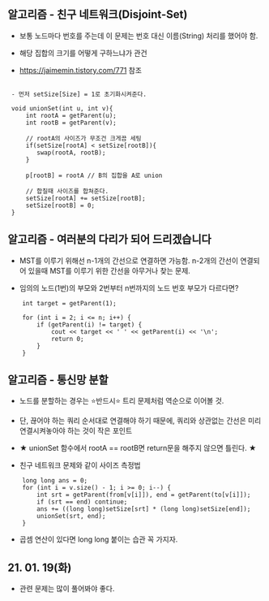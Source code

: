 ## 알고리즘 - 친구 네트워크(Disjoint-Set)

 - 보통 노드마다 번호를 주는데 이 문제는 번호 대신 이름(String) 처리를 했어야 함.

 + 해당 집합의 크기를 어떻게 구하느냐가 관건

 - https://jaimemin.tistory.com/771 참조

```

 - 먼저 setSize[Size] = 1로 초기화시켜준다.

 void unionSet(int u, int v){
     int rootA = getParent(u);
     int rootB = getParent(v);

     // rootA의 사이즈가 무조건 크게끔 세팅 
     if(setSize[rootA] < setSize[rootB]){
        swap(rootA, rootB);
     }

     p[rootB] = rootA // B의 집합을 A로 union
     
     // 합칠때 사이즈를 합쳐준다.
     setSize[rootA] += setSize[rootB];
     setSize[rootB] = 0;
 }
```

## 알고리즘 - 여러분의 다리가 되어 드리겠습니다

 - MST를 이루기 위해선 n-1개의 간선으로 연결하면 가능함. n-2개의 간선이 연결되어 있을때 MST를 이루기 위한 간선을 아무거나 찾는 문제.

 - 임의의 노드(1번)의 부모와 2번부터 n번까지의 노드 번호 부모가 다르다면?

```
	int target = getParent(1);
	
	for (int i = 2; i <= n; i++) {
		if (getParent(i) != target) {
			cout << target << ' ' << getParent(i) << '\n';
			return 0;
		}
	}
```

## 알고리즘 - 통신망 분할

 - 노드를 분할하는 경우는 :star:반드시:star: 트리 문제처럼 역순으로 이어볼 것.

 - 단, 끊어야 하는 쿼리 순서대로 연결해야 하기 때문에, 쿼리와 상관없는 간선은 미리 연결시켜놓아야 하는 것이 작은 포인트

 - ★ unionSet 함수에서 rootA == rootB면 return문을 해주지 않으면 틀린다. ★

 - 친구 네트워크 문제와 같이 사이즈 측정법

```
	long long ans = 0;
	for (int i = v.size() - 1; i >= 0; i--) {
		int srt = getParent(from[v[i]]), end = getParent(to[v[i]]);
		if (srt == end) continue;
		ans += ((long long)setSize[srt] * (long long)setSize[end]);
		unionSet(srt, end);
	}
```

 - 곱셈 연산이 있다면 long long 붙이는 습관 꼭 가지자.

## 21. 01. 19(화)
 
 - 관련 문제는 많이 풀어봐야 좋다.